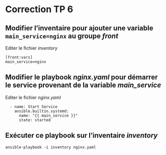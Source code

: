 # Correction TP 6


## Modifier l’inventaire pour ajouter une variable `main_service=nginx` au groupe *front*

Editer le fichier *inventory*

```
[front:vars]
main_service=nginx
```

## Modifier le playbook *nginx.yaml* pour démarrer le service provenant de la variable *main_service*

Editer le fichier *nginx.yaml*

```
  - name: Start Service
    ansible.builtin.systemd:
      name: "{{ main_service }}"
      state: started

```

## Exécuter ce playbook sur l’inventaire *inventory*

```Shell
ansible-playbook -i inventory nginx.yaml
```
